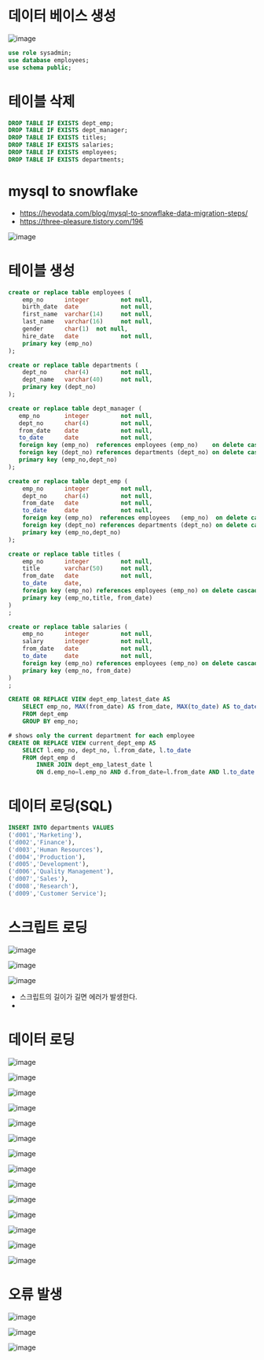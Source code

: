 # 데이터 베이스 생성
![image](https://user-images.githubusercontent.com/102650331/172084991-2b92cf9a-c00a-4a5a-9173-0ae36b0d7fb3.png)

```sql
use role sysadmin;
use database employees;
use schema public;

```

# 테이블 삭제
```sql
DROP TABLE IF EXISTS dept_emp;
DROP TABLE IF EXISTS dept_manager;
DROP TABLE IF EXISTS titles;
DROP TABLE IF EXISTS salaries;
DROP TABLE IF EXISTS employees; 
DROP TABLE IF EXISTS departments;

```

# mysql to snowflake
- https://hevodata.com/blog/mysql-to-snowflake-data-migration-steps/
- https://three-pleasure.tistory.com/196

![image](https://user-images.githubusercontent.com/102650331/172085702-e1b714e3-dc44-471d-9d88-5c2c386bb9df.png)

# 테이블 생성
```sql
create or replace table employees (
    emp_no      integer         not null,
    birth_date  date            not null,
    first_name  varchar(14)     not null,
    last_name   varchar(16)     not null,
    gender      char(1)  not null,
    hire_date   date            not null,
    primary key (emp_no)
);

create or replace table departments (
    dept_no     char(4)         not null,
    dept_name   varchar(40)     not null,
    primary key (dept_no)
);

create or replace table dept_manager (
   emp_no       integer         not null,
   dept_no      char(4)         not null,
   from_date    date            not null,
   to_date      date            not null,
   foreign key (emp_no)  references employees (emp_no)    on delete cascade,
   foreign key (dept_no) references departments (dept_no) on delete cascade,
   primary key (emp_no,dept_no)
); 

create or replace table dept_emp (
    emp_no      integer         not null,
    dept_no     char(4)         not null,
    from_date   date            not null,
    to_date     date            not null,
    foreign key (emp_no)  references employees   (emp_no)  on delete cascade,
    foreign key (dept_no) references departments (dept_no) on delete cascade,
    primary key (emp_no,dept_no)
);

create or replace table titles (
    emp_no      integer         not null,
    title       varchar(50)     not null,
    from_date   date            not null,
    to_date     date,
    foreign key (emp_no) references employees (emp_no) on delete cascade,
    primary key (emp_no,title, from_date)
) 
; 

create or replace table salaries (
    emp_no      integer         not null,
    salary      integer         not null,
    from_date   date            not null,
    to_date     date            not null,
    foreign key (emp_no) references employees (emp_no) on delete cascade,
    primary key (emp_no, from_date)
) 
;

```

```sql
CREATE OR REPLACE VIEW dept_emp_latest_date AS
    SELECT emp_no, MAX(from_date) AS from_date, MAX(to_date) AS to_date
    FROM dept_emp
    GROUP BY emp_no;

# shows only the current department for each employee
CREATE OR REPLACE VIEW current_dept_emp AS
    SELECT l.emp_no, dept_no, l.from_date, l.to_date
    FROM dept_emp d
        INNER JOIN dept_emp_latest_date l
        ON d.emp_no=l.emp_no AND d.from_date=l.from_date AND l.to_date = d.to_date;

```

# 데이터 로딩(SQL)
```sql
INSERT INTO departments VALUES 
('d001','Marketing'),
('d002','Finance'),
('d003','Human Resources'),
('d004','Production'),
('d005','Development'),
('d006','Quality Management'),
('d007','Sales'),
('d008','Research'),
('d009','Customer Service');

```

# 스크립트 로딩
![image](https://user-images.githubusercontent.com/102650331/172088425-829fa74d-d305-4a13-add8-178f6c9aab8e.png)

![image](https://user-images.githubusercontent.com/102650331/172088479-76fda9ed-6dfc-4991-8589-9e3bb2c8a1a0.png)

![image](https://user-images.githubusercontent.com/102650331/172088505-a833ef6f-7a46-4599-801f-b5eff396d64f.png)

- 스크립트의 길이가 길면 에러가 발생한다.
- 

# 데이터 로딩
![image](https://user-images.githubusercontent.com/102650331/172088897-0b7f0aee-9ee4-4efc-8dfb-e2bd5ea7462b.png)

![image](https://user-images.githubusercontent.com/102650331/172088940-2169b416-9972-4a5c-91db-af42d236ec8e.png)

![image](https://user-images.githubusercontent.com/102650331/172089039-2a1a134a-415b-46a5-b7da-26133d308071.png)

![image](https://user-images.githubusercontent.com/102650331/172089062-6e93c3c6-fc18-48d1-be82-295008970a04.png)

![image](https://user-images.githubusercontent.com/102650331/172089208-88fb321c-85a8-4f75-8d24-7d14f6bba7ff.png)

![image](https://user-images.githubusercontent.com/102650331/172089229-123d53bd-feae-481c-870c-5a5d48ff1d68.png)

![image](https://user-images.githubusercontent.com/102650331/172089261-d5cba4c9-8a64-4f45-bda8-00b9bcc812f4.png)

![image](https://user-images.githubusercontent.com/102650331/172089290-73b30e45-09a7-4476-ad63-99e6cc0b7329.png)

![image](https://user-images.githubusercontent.com/102650331/172089310-3179277f-b43c-4fc2-b748-5cf20de60bb7.png)

![image](https://user-images.githubusercontent.com/102650331/172089335-68ddbae4-0006-43bd-adfb-c357456c9315.png)

![image](https://user-images.githubusercontent.com/102650331/172089383-0fc858ab-fbc9-4430-acff-99b159ca92f6.png)

![image](https://user-images.githubusercontent.com/102650331/172089420-23f05980-1d6b-446c-a839-d8b3e5843646.png)

![image](https://user-images.githubusercontent.com/102650331/172089520-a0c5247a-85dc-475f-b190-db377c35160d.png)

![image](https://user-images.githubusercontent.com/102650331/172090017-e7b0550c-adc8-47bc-95a8-98f76d9adc2d.png)


# 오류 발생
![image](https://user-images.githubusercontent.com/102650331/172089851-7e90926f-0b59-4406-9e03-bd7e98100870.png)

![image](https://user-images.githubusercontent.com/102650331/172089862-9a5766c5-4b7f-4e98-9bd4-00f59c43b615.png)


![image](https://user-images.githubusercontent.com/102650331/172089791-2c089c0b-d1a9-40a8-bc6e-95f7bbf05f16.png)
